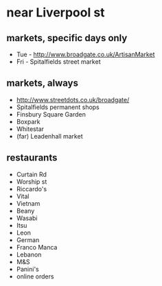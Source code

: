 # near Liverpool st

## markets, specific days only
- Tue - http://www.broadgate.co.uk/ArtisanMarket
- Fri - Spitalfields street market

## markets, always
- http://www.streetdots.co.uk/broadgate/
- Spitalfields permanent shops
- Finsbury Square Garden
- Boxpark
- Whitestar
- (far) Leadenhall market

## restaurants
- Curtain Rd
- Worship st
- Riccardo's
- Vital
- Vietnam
- Beany
- Wasabi
- Itsu
- Leon
- German
- Franco Manca
- Lebanon
- M&S
- Panini's
- online orders
